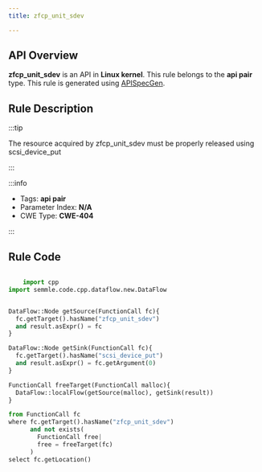 ```yaml
---
title: zfcp_unit_sdev

---
```



## API Overview
**zfcp_unit_sdev** is an API in **Linux kernel**. This rule belongs to the **api pair** type. This rule is generated using [APISpecGen](../../tools/APISpecGen).
## Rule Description

:::tip

The resource acquired by zfcp_unit_sdev must be properly released using scsi_device_put

:::

:::info

- Tags: **api pair**
- Parameter Index: **N/A**
- CWE Type: **CWE-404**

:::

## Rule Code
```python

    import cpp
import semmle.code.cpp.dataflow.new.DataFlow


DataFlow::Node getSource(FunctionCall fc){
  fc.getTarget().hasName("zfcp_unit_sdev")
  and result.asExpr() = fc
}

DataFlow::Node getSink(FunctionCall fc){
  fc.getTarget().hasName("scsi_device_put")
  and result.asExpr() = fc.getArgument(0)
}

FunctionCall freeTarget(FunctionCall malloc){
  DataFlow::localFlow(getSource(malloc), getSink(result))
}

from FunctionCall fc
where fc.getTarget().hasName("zfcp_unit_sdev")
      and not exists(
        FunctionCall free| 
        free = freeTarget(fc)
      )
select fc.getLocation()

    
```
